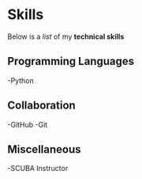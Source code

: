 # Skills

Below is a _list_ of my **technical skills**

## Programming Languages
-Python

## Collaboration
-GitHub
-Git

## Miscellaneous
-SCUBA Instructor
